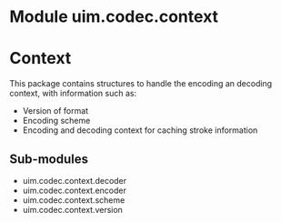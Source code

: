 Module uim.codec.context
========================
Context
=======
This package contains structures to handle the encoding an decoding context, with information such as:

- Version of format
- Encoding scheme
- Encoding and decoding context for caching stroke information

Sub-modules
-----------
* uim.codec.context.decoder
* uim.codec.context.encoder
* uim.codec.context.scheme
* uim.codec.context.version